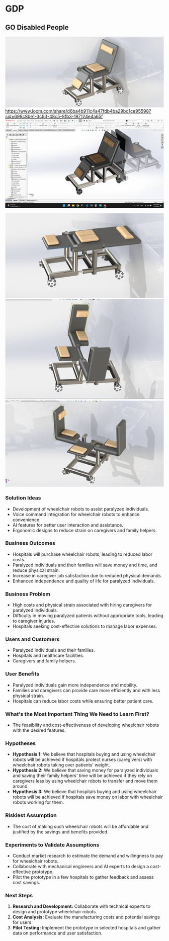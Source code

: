 ﻿# GDP

## GO Disabled People

![Screenshot](images/1.JPG)
https://www.loom.com/share/d6ba4b911c4a47fdb4ba29bd1ce95598?sid=698c8be1-3c93-48c5-8fb3-197124e4a65f
![Screenshot](images/2.png)

![Screenshot](images/3.png)
![Screenshot](images/4.png)
![Screenshot](images/5.png)

### Solution Ideas

- Development of wheelchair robots to assist paralyzed individuals.
- Voice command integration for wheelchair robots to enhance convenience.
- AI features for better user interaction and assistance.
- Ergonomic designs to reduce strain on caregivers and family helpers.

### Business Outcomes

- Hospitals will purchase wheelchair robots, leading to reduced labor costs.
- Paralyzed individuals and their families will save money and time, and reduce physical strain.
- Increase in caregiver job satisfaction due to reduced physical demands.
- Enhanced independence and quality of life for paralyzed individuals.

### Business Problem

- High costs and physical strain associated with hiring caregivers for paralyzed individuals.
- Difficulty in moving paralyzed patients without appropriate tools, leading to caregiver injuries.
- Hospitals seeking cost-effective solutions to manage labor expenses.

### Users and Customers

- Paralyzed individuals and their families.
- Hospitals and healthcare facilities.
- Caregivers and family helpers.

### User Benefits

- Paralyzed individuals gain more independence and mobility.
- Families and caregivers can provide care more efficiently and with less physical strain.
- Hospitals can reduce labor costs while ensuring better patient care.

### What's the Most Important Thing We Need to Learn First?

- The feasibility and cost-effectiveness of developing wheelchair robots with the desired features.

### Hypotheses

- **Hypothesis 1:** We believe that hospitals buying and using wheelchair robots will be achieved if hospitals protect nurses (caregivers) with wheelchair robots taking over patients' weight.
- **Hypothesis 2:** We believe that saving money for paralyzed individuals and saving their family helpers' time will be achieved if they rely on caregivers less by using wheelchair robots to transfer and move them around.
- **Hypothesis 3:** We believe that hospitals buying and using wheelchair robots will be achieved if hospitals save money on labor with wheelchair robots working for them.

### Riskiest Assumption

- The cost of making such wheelchair robots will be affordable and justified by the savings and benefits provided.

### Experiments to Validate Assumptions

- Conduct market research to estimate the demand and willingness to pay for wheelchair robots.
- Collaborate with mechanical engineers and AI experts to design a cost-effective prototype.
- Pilot the prototype in a few hospitals to gather feedback and assess cost savings.

### Next Steps

1. **Research and Development:** Collaborate with technical experts to design and prototype wheelchair robots.
2. **Cost Analysis:** Evaluate the manufacturing costs and potential savings for users.
3. **Pilot Testing:** Implement the prototype in selected hospitals and gather data on performance and user satisfaction.

